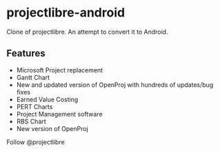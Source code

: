 # projectlibre-android

Clone of projectlibre. An attempt to convert it to Android.

Features
--------

* Microsoft Project replacement
* Gantt Chart
* New and updated version of OpenProj with hundreds of updates/bug fixes
* Earned Value Costing
* PERT Charts
* Project Management software
* RBS Chart
* New version of OpenProj

Follow @projectlibre
